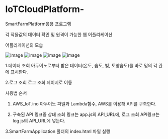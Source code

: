 # IoTCloudPlatform-
SmartFarmPlatform응용 프로그램

각 작물값의 데이터 확인 및 원격이 가능한 웹 어플리케이션

어플리케이션의 모습


![image](https://github.com/jmjmff/IoTCloudPlatform-/assets/127866363/cd277d02-a9f0-42b1-8077-a391a4e7aa76)
![image](https://github.com/jmjmff/IoTCloudPlatform-/assets/127866363/7a9bab0a-517e-42c0-bd17-9d5fc00fbc3c)
![image](https://github.com/jmjmff/IoTCloudPlatform-/assets/127866363/b58ce81f-4145-4e6f-ba72-4ac9362a6c27)
![image](https://github.com/jmjmff/IoTCloudPlatform-/assets/127866363/8a43eeec-66fa-4ac2-b168-e7735930ad64)

1.데이터 조회 아두이노로부터 받은 데이터(온도, 습도, 빛, 토양습도)를 바로 밑의 각 칸에 표시한다.

2.로그 조회 로그 조회 페이지로 이동


사용법 순서
1. AWS_IoT.ino 아두이노 파일과 Lambda함수, AWS를 이용해 API를 구축한다.

2. 구축된 API 링크중 상태 조회 링크는 app.js의 API_URL에, 로그 조회 API링크는 log.js의 API_URL에 넣는다.

3.SmartFarmApplication 폴더의 index.html 파일 실행

